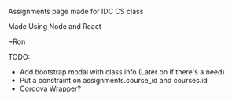 Assignments page made for IDC CS class

Made Using Node and React

~Ron

TODO: 
* Add bootstrap modal with class info (Later on if there's a need)
* Put a constraint on assignments.course_id and courses.id
* Cordova Wrapper?

